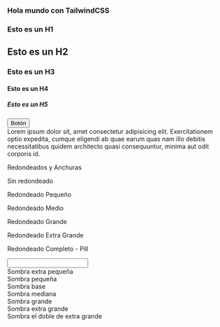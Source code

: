 <!DOCTYPE html>
<html lang="es">

<head>
    <meta charset="UTF-8" />
    <meta name="viewport" content="width=device-width, initial-scale=1.0" />
    <link href="https://unpkg.com/tailwindcss@^1.0/dist/tailwind.min.css" rel="stylesheet" />
    <title>1-Base</title>
</head>

<body class="bg-gray-100">
    <main class="container px-4 mx-auto mt-10">
        <section>
            <article>
                <h1 class="text-6xl text-center uppercase bg-pink-500
                        text-white py-10 px-5">Hola mundo con <strong>TailwindCSS</strong></h1>
                <h1 class="text-green-500 text-5xl text-center bg-black
                        lowercase">Esto es un <strong>H1</strong></h1>
                <h2 class="text-blue-500 text-4xl text-right capitalize
                        bg-orange-300">Esto es un <strong>H2</strong></h2>
                <h3 class="text-indigo-800 text-3xl text-left normal-case
                        bg-blue-200">Esto es un <strong>H3</strong></h3>
                <h4 class="text-pink-600 text-2xl text-center
                        bg-indigo-300">Esto es un <strong>H4</strong></h4>
                <h5 class="text-red-600 text-xl text-right bg-yellow-400">Esto
                    es un <strong>H5</strong></h1>
            </article>
            <article>
                <div class="mx-5 mt-10">
                    <button class="bg-transparent border border-indigo-700
                            hover:bg-indigo-800 hover:text-white text-indigo-700
                            font-bold py-2 px-4 rounded">
                        Botón
                    </button>
                </div>
            </article>
            <article>
                <div class="text-base mt-10 mx-10 sm:text-md lg:text-xl">
                    Lorem ipsum dolor sit, amet consectetur adipisicing
                    elit. Exercitationem optio expedita, cumque eligendi ab
                    quae earum quas nam illo debitis necessitatibus quidem
                    architecto quasi consequuntur, minima aut odit corporis
                    id.
                </div>
            </article>
            <article class="my-5">
                <p class="text-3xl text-center uppercase">Redondeados y Anchuras</p>
                <div class=" text-white text-xl rounded-none p-3 bg-indigo-600 my-3 w-full">
                    <p class="ml-5">Sin redondeado</p>
                </div>
                <div class=" text-white text-xl rounded-sm p-3 bg-indigo-600 my-3 w-1/2">
                    <p class="ml-5">Redondeado Pequeño</p>
                </div>
                <div class=" text-white text-xl rounded-md p-3 bg-indigo-600 my-3 w-1/3">
                    <p class="ml-5">Redondeado Medio</p>
                </div>
                <div class=" text-white text-xl rounded-lg p-3 bg-indigo-600 my-3 w-1/4">
                    <p class="ml-5">Redondeado Grande</p>
                </div>
                <div class=" text-white text-xl rounded-xl p-3 bg-indigo-600 my-3 w-1/5">
                    <p class="ml-5">Redondeado Extra Grande</p>
                </div>
                <div class=" text-white text-xl rounded-full p-3 bg-indigo-600 my-3 w-1/6">
                    <p class="ml-5">Redondeado Completo - Pill</p>
                </div>
            </article>
                    <article class="my-5">
                        <input type="text" class="shadow-lg focus:outline-none p-3 rounded-full">
                    </article>
            <article class="my-5">
                <div class="shadow-xs bg-white p-3 hover:shadow-inner my-5">Sombra extra pequeña</div>
                <div class="shadow-sm bg-white p-3 hover:shadow-inner my-5">Sombra pequeña</div>
                <div class="shadow bg-white p-3 hover:shadow-inner my-5 ">Sombra base</div>
                <div class="shadow-md bg-white p-3 hover:shadow-inner my-5">Sombra mediana</div>
                <div class="shadow-lg rounded-full bg-white p-3 hover:shadow-inner my-5">Sombra grande</div>
                <div class="shadow-xl bg-white p-3 hover:shadow-inner my-5">Sombra extra grande</div>
                <div class="shadow-2xl bg-white p-3 hover:shadow-inner my-5">Sombra el doble de extra grande</div>
            </article>
        </section>
    </main>
</body>

</html>